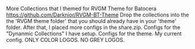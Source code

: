 More Collections that I themed for RVGM Theme for Batocera https://github.com/Darknior/RVGM-BT-Theme
Drop the collections into the the 'RVGM theme folder' that you should already have in your 'theme' folder.
After that, I placed more configs in the share.zip.
Configs for the "Dynanmic Collections" I have setup.
Configs for the theme. My current config.
ONLY COLOR LOGOS. NO GREY LOGOS.
